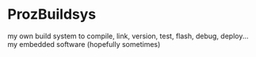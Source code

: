# ProzBuildsys
my own build system to compile, link, version, test, flash, debug, deploy... my embedded software (hopefully sometimes)

